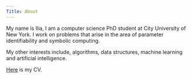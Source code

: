 ```yaml
---
Title: About
---
```


My name is Ilia, I am a computer science PhD student at City University of New York. I work on problems that arise in the area of parameter identifiability and symbolic computing.

My other interests include, algorithms, data structures, machine learning and artificial intelligence.

[Here]({static}/files/resume.pdf) is my CV.
